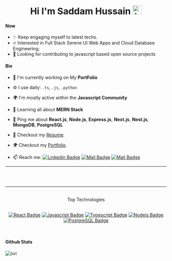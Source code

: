  <h1 align="center">Hi I'm Saddam Hussain <img src="https://user-images.githubusercontent.com/1303154/88677602-1635ba80-d120-11ea-84d8-d263ba5fc3c0.gif" width="28px" alt="hi"></h1>

#### Now

-   ✨ Keep engaging myself to latest techs.
-   :fire: Interested in Full Stack Serene UI Web Apps and Cloud Database Engineering;
-   :calendar: Looking for contributing to javascript based open source projects

#### Bio

-   🏢 I'm currently working on My **PortFolio**
-   ⚙️ I use daily: `.ts`, `.js`, `.python`
-   🌍 I'm mostly active within the **Javascript Community**
-   🌱 Learning all about **MERN Stack**
-   💬 Ping me about **React.js**, **Node.js**, **Express.js**, **Next.js**, **Nest.js**, **MongoDB**, **PostgreSQL**
-   📝 Checkout my [Resume](files/resume.pdf).
-   🌍 Checkout my [Portfolio](https://saddamhussain.vercel.app/).

-   📫 Reach me: [![Linkedin Badge](https://img.shields.io/badge/-Saddam-0e76a8?style=flat&labelColor=0e76a8&logo=linkedin&logoColor=white)](https://www.linkedin.com/in/saddam-hussain-3719b2248/) [![Mail Badge](https://img.shields.io/badge/-@Saddam-e84393?style=flat&labelColor=e84393&logo=instagram&logoColor=white)](https://instagram.com/sad_dam667) [![Mail Badge](https://img.shields.io/badge/-Saddam-c0392b?style=flat&labelColor=c0392b&logo=gmail&logoColor=white)](mailto:arsal0344@gmail.com)
<div align="center">

<hr>
<br><br>
</div>
<hr>
<div align="center">
<br>
    Top Technologies
    <br><br>

<!-- TODO: Make technologies links takes you to repositories -->

[![React Badge](https://img.shields.io/badge/-React-61DBFB?style=for-the-badge&labelColor=black&logo=react&logoColor=61DBFB)](#) [![Javascript Badge](https://img.shields.io/badge/-Javascript-F0DB4F?style=for-the-badge&labelColor=black&logo=javascript&logoColor=F0DB4F)](#) [![Typescript Badge](https://img.shields.io/badge/-Typescript-007acc?style=for-the-badge&labelColor=black&logo=typescript&logoColor=007acc)](#) [![Nodejs Badge](https://img.shields.io/badge/-Nodejs-3C873A?style=for-the-badge&labelColor=black&logo=node.js&logoColor=3C873A)](#)[![PostgreSQL Badge](https://img.shields.io/badge/-PostgreSQL-007acc?style=for-the-badge&labelColor=black&logo=PostgreSQL&logoColor=007acc)](#)

</div>
<br>

#### Github Stats

<p><img src="https://github-readme-stats.vercel.app/api?username=SHnice&show_icons=true&locale=en&theme=chartreuse-dark" alt="ovi"/></p>
